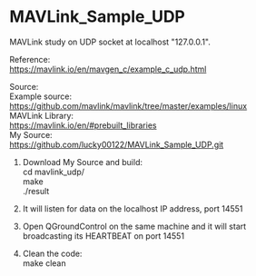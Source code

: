 # MAVLink_Sample_UDP
MAVLink study on UDP socket at localhost "127.0.0.1".

Reference:<br>
https://mavlink.io/en/mavgen_c/example_c_udp.html

Source:<br>
</t>Example source:<br>
			https://github.com/mavlink/mavlink/tree/master/examples/linux<br>
		MAVLink Library:<br>
			https://mavlink.io/en/#prebuilt_libraries<br>
		My Source:<br>
			https://github.com/lucky00122/MAVLink_Sample_UDP.git

1. Download My Source and build:<br>
cd mavlink_udp/<br>
make<br>
./result<br>

2. It will listen for data on the localhost IP address, port 14551<br>
3. Open QGroundControl on the same machine and it will start broadcasting its HEARTBEAT on port 14551<br>

4. Clean the code:<br>
make clean<br>
